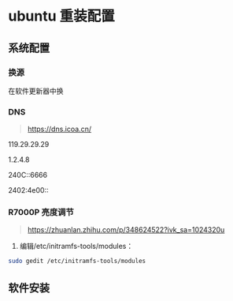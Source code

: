 # ubuntu 重装配置

## 系统配置

### 换源

在软件更新器中换

### DNS

> https://dns.icoa.cn/

119.29.29.29

1.2.4.8

240C::6666

2402:4e00::

### R7000P 亮度调节

> https://zhuanlan.zhihu.com/p/348624522?ivk_sa=1024320u

1. 编辑/etc/initramfs-tools/modules：

```bash
sudo gedit /etc/initramfs-tools/modules
```

## 软件安装
